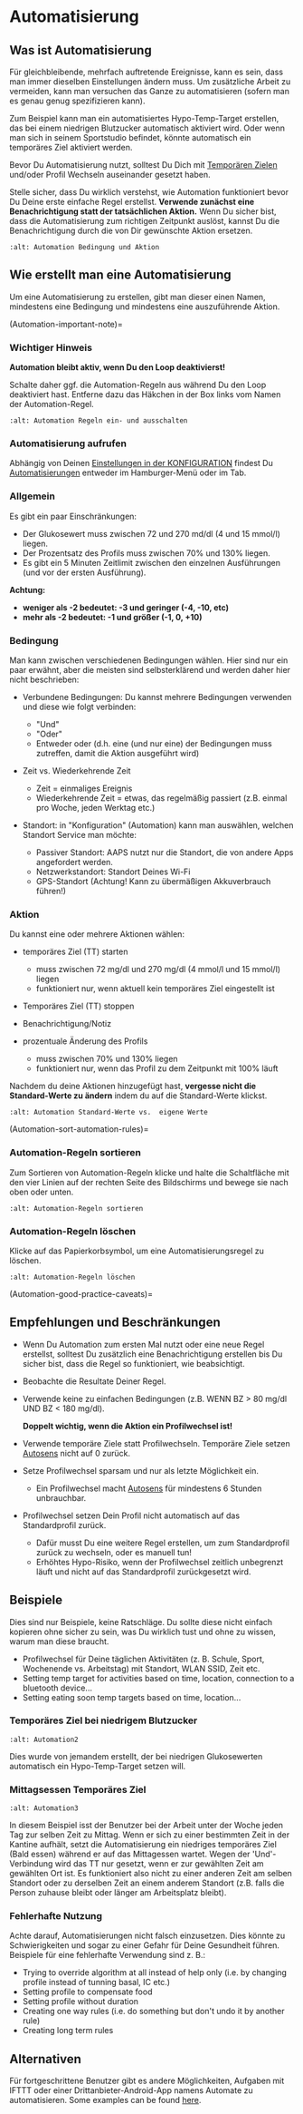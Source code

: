# Automatisierung

## Was ist Automatisierung

Für gleichbleibende, mehrfach auftretende Ereignisse, kann es sein, dass man immer dieselben Einstellungen ändern muss. Um zusätzliche Arbeit zu vermeiden, kann man versuchen das Ganze zu automatisieren (sofern man es genau genug spezifizieren kann).

Zum Beispiel kann man ein automatisiertes Hypo-Temp-Target erstellen, das bei einem niedrigen Blutzucker automatisch aktiviert wird. Oder wenn man sich in seinem Sportstudio befindet, könnte automatisch ein temporäres Ziel aktiviert werden.

Bevor Du Automatisierung nutzt, solltest Du Dich mit [Temporären Zielen](./temptarget.html) und/oder Profil Wechseln auseinander gesetzt haben.

Stelle sicher, dass Du wirklich verstehst, wie Automation funktioniert bevor Du Deine erste einfache Regel erstellst. **Verwende zunächst eine Benachrichtigung statt der tatsächlichen Aktion.** Wenn Du sicher bist, dass die Automatisierung zum richtigen Zeitpunkt auslöst, kannst Du die Benachrichtigung durch die von Dir gewünschte Aktion ersetzen.

```{image} ../images/Automation_ConditionAction_RC3.png
:alt: Automation Bedingung und Aktion
```

## Wie erstellt man eine Automatisierung

Um eine Automatisierung zu erstellen, gibt man dieser einen Namen, mindestens eine Bedingung und mindestens eine auszuführende Aktion.

(Automation-important-note)=
### Wichtiger Hinweis

**Automation bleibt aktiv, wenn Du den Loop deaktivierst!**

Schalte daher ggf. die Automation-Regeln aus während Du den Loop deaktiviert hast. Entferne dazu das Häkchen in der Box links vom Namen der Automation-Regel.

```{image} ../images/Automation_ActivateDeactivate.png
:alt: Automation Regeln ein- und ausschalten
```

### Automatisierung aufrufen

Abhängig von Deinen [Einstellungen in der KONFIGURATION](Config-Builder-tab-or-hamburger-menu) findest Du [Automatisierungen](Config-Builder#automation) entweder im Hamburger-Menü oder im Tab.

### Allgemein

Es gibt ein paar Einschränkungen:

- Der Glukosewert muss zwischen 72 und 270 md/dl (4 und 15 mmol/l) liegen.
- Der Prozentsatz des Profils muss zwischen 70% und 130% liegen.
- Es gibt ein 5 Minuten  Zeitlimit zwischen den einzelnen Ausführungen (und vor der ersten Ausführung).

**Achtung:**

- **weniger als -2 bedeutet: -3 und geringer (-4, -10, etc)**
- **mehr als -2 bedeutet: -1 und größer (-1, 0, +10)**

### Bedingung

Man kann zwischen verschiedenen Bedingungen wählen. Hier sind nur ein paar erwähnt, aber die meisten sind selbsterklärend und werden daher hier nicht beschrieben:

- Verbundene Bedingungen: Du kannst mehrere Bedingungen verwenden und diese wie folgt verbinden:

  - "Und"
  - "Oder"
  - Entweder oder (d.h. eine (und nur eine) der Bedingungen muss zutreffen, damit die Aktion ausgeführt wird)

- Zeit vs. Wiederkehrende Zeit

  - Zeit = einmaliges Ereignis
  - Wiederkehrende Zeit = etwas, das regelmäßig passiert (z.B.  einmal pro Woche, jeden Werktag etc.)

- Standort: in "Konfiguration" (Automation) kann man auswählen, welchen Standort Service man möchte:

  - Passiver Standort: AAPS nutzt nur die Standort, die von andere Apps angefordert werden.
  - Netzwerkstandort: Standort Deines Wi-Fi
  - GPS-Standort (Achtung! Kann zu übermäßigen Akkuverbrauch führen!)

### Aktion

Du kannst eine oder mehrere Aktionen wählen:

- temporäres Ziel (TT) starten

  - muss zwischen 72 mg/dl und 270 mg/dl (4 mmol/l und 15 mmol/l) liegen
  - funktioniert nur, wenn aktuell kein temporäres Ziel eingestellt ist

- Temporäres Ziel (TT) stoppen

- Benachrichtigung/Notiz

- prozentuale Änderung des Profils

  - muss zwischen 70% und 130% liegen
  - funktioniert nur, wenn das Profil zu dem Zeitpunkt mit 100% läuft

Nachdem du deine Aktionen hinzugefügt hast, **vergesse nicht die Standard-Werte zu ändern** indem du auf die Standard-Werte klickst.

```{image} ../images/Automation_Default_V2_5.png
:alt: Automation Standard-Werte vs.  eigene Werte
```

(Automation-sort-automation-rules)=
### Automation-Regeln sortieren

Zum Sortieren von Automation-Regeln klicke und halte die Schaltfläche mit den vier Linien auf der rechten Seite des Bildschirms und bewege sie nach oben oder unten.

```{image} ../images/Automation_Sort.png
:alt: Automation-Regeln sortieren
```

### Automation-Regeln löschen

Klicke auf das Papierkorbsymbol, um eine Automatisierungsregel zu löschen.

```{image} ../images/Automation_Delete.png
:alt: Automation-Regeln löschen
```

(Automation-good-practice-caveats)=
## Empfehlungen und Beschränkungen

- Wenn Du Automation zum ersten Mal nutzt oder eine neue Regel erstellst, solltest Du zusätzlich eine Benachrichtigung erstellen bis Du sicher bist, dass die Regel so funktioniert, wie beabsichtigt.

- Beobachte die Resultate Deiner Regel.

- Verwende keine zu einfachen Bedingungen (z.B. WENN BZ > 80 mg/dl UND BZ \< 180 mg/dl).

  **Doppelt wichtig, wenn die Aktion ein Profilwechsel ist!**

- Verwende temporäre Ziele statt Profilwechseln. Temporäre Ziele setzen [Autosens](Open-APS-features-autosens) nicht auf 0 zurück.

- Setze Profilwechsel sparsam und nur als letzte Möglichkeit ein.

  - Ein Profilwechsel macht [Autosens](Open-APS-features-autosens) für mindestens 6 Stunden unbrauchbar.

- Profilwechsel setzen Dein Profil nicht automatisch auf das Standardprofil zurück.

  - Dafür musst Du eine weitere Regel erstellen, um zum Standardprofil zurück zu wechseln, oder es manuell tun!
  - Erhöhtes Hypo-Risiko, wenn der Profilwechsel zeitlich unbegrenzt läuft und nicht auf das Standardprofil zurückgesetzt wird.

## Beispiele

Dies sind nur Beispiele, keine Ratschläge. Du sollte diese nicht einfach kopieren ohne sicher zu sein, was Du wirklich tust und ohne zu wissen, warum man diese braucht.

- Profilwechsel für Deine täglichen Aktivitäten (z. B. Schule, Sport, Wochenende vs. Arbeitstag) mit Standort, WLAN SSID, Zeit etc.
- Setting temp target for activities based on time, location, connection to a bluetooth device...
- Setting eating soon temp targets based on time, location...

### Temporäres Ziel bei niedrigem Blutzucker

```{image} ../images/Automation2.png
:alt: Automation2
```

Dies wurde von jemandem erstellt, der bei niedrigen Glukosewerten automatisch ein Hypo-Temp-Target setzen will.

### Mittagsessen Temporäres Ziel

```{image} ../images/Automation3.png
:alt: Automation3
```

In diesem Beispiel isst der Benutzer bei der Arbeit unter der Woche jeden Tag zur selben Zeit zu Mittag. Wenn er sich zu einer bestimmten Zeit in der Kantine aufhält, setzt die Automatisierung ein niedriges temporäres Ziel (Bald essen) während er auf das Mittagessen wartet. Wegen der 'Und'-Verbindung wird das TT nur gesetzt, wenn er zur gewählten Zeit am gewählten Ort ist. Es funktioniert also nicht zu einer anderen Zeit am selben Standort oder zu derselben Zeit an einem anderem Standort (z.B. falls die Person zuhause bleibt oder länger am Arbeitsplatz bleibt).

### Fehlerhafte Nutzung

Achte darauf, Automatisierungen nicht falsch einzusetzen. Dies könnte zu Schwierigkeiten und sogar zu einer Gefahr für Deine Gesundheit führen. Beispiele für eine fehlerhafte Verwendung sind z. B.:

- Trying to override algorithm at all instead of help only (i.e. by changing profile instead of tunning basal, IC etc.)
- Setting profile to compensate food
- Setting profile without duration
- Creating one way rules (i.e. do something but don't undo it by another rule)
- Creating long term rules

## Alternativen

Für fortgeschrittene Benutzer gibt es andere Möglichkeiten, Aufgaben mit IFTTT oder einer Drittanbieter-Android-App namens Automate zu automatisieren. Some examples can be found [here](./automationwithapp.html).
